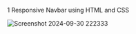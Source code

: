 1 Responsive Navbar using HTML and CSS

![Screenshot 2024-09-30 222333](https://github.com/user-attachments/assets/77824e43-59ef-4fd2-9d22-ba5874470869)
